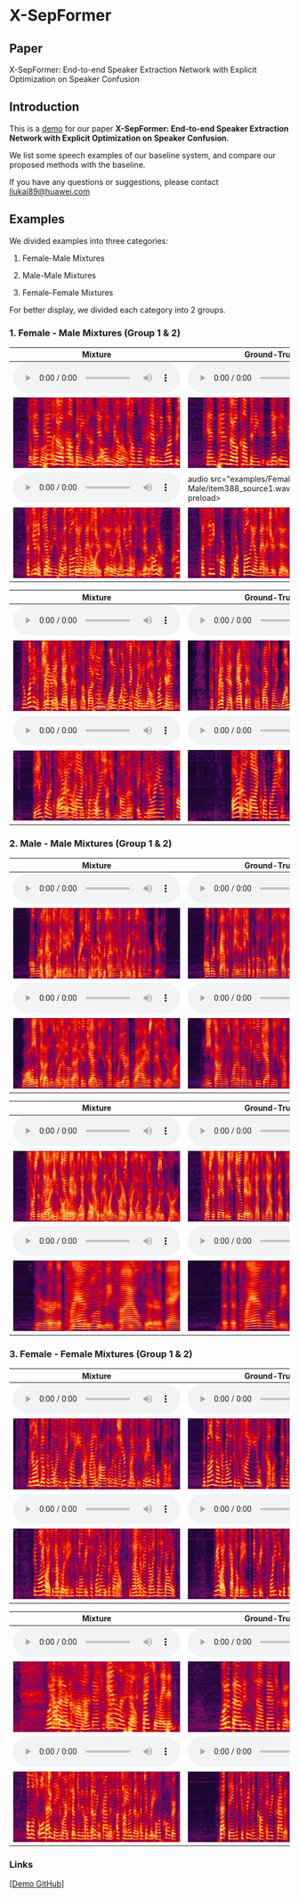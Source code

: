 # X-SepFormer

## Paper
X-SepFormer: End-to-end Speaker Extraction Network with Explicit Optimization on Speaker Confusion

## Introduction
This is a [demo](https://llearner.github.io/X-SepFormer.github.io/) for our paper **X-SepFormer: End-to-end Speaker Extraction Network with Explicit Optimization on Speaker Confusion**. 

We list some speech examples of our baseline system, and compare our proposed methods with the baseline.

If you have any questions or suggestions, please contact liukai89@huawei.com

## Examples
We divided examples into three categories: 

1. Female-Male Mixtures

2. Male-Male Mixtures

3. Female-Female Mixtures

For better display, we divided each category into 2 groups.

### 1. Female - Male Mixtures (Group 1 & 2)

| <center>Mixture</center> | <center>Ground-Truth</center> | <center>Baseline</center> | <center>X-SepFormer(S2)*</center> | <center>X-SepFormer(S3)*</center> | 
| :--- | :--- | :--- | :--- | :--- |
|<audio src="examples/Female-Male/item4792_mix.wav" controls preload></audio>|<audio src="examples/Female-Male/item4792_source1.wav" controls preload></audio>|<audio src="examples/Female-Male/baseline/item4792_source1hat.wav" controls preload></audio>|<audio src="examples/Female-Male/x-sepformer-s2/item4792_source1hat.wav" controls preload></audio>|<audio src="examples/Female-Male/x-sepformer-s3/item4792_source1hat.wav" controls preload></audio>|
|<img src="examples/Female-Male/item4792_mix.JPG"/>|<img src="examples/Female-Male/item4792_source1.JPG"/>|<img src="examples/Female-Male/baseline/item4792_source1hat.JPG"/>|<img src="examples/Female-Male/x-sepformer-s2/item4792_source1hat.JPG"/>|<img src="examples/Female-Male/x-sepformer-s3/item4792_source1hat.JPG"/>|
|<audio src="examples/Female-Male/item388_mix.wav" controls preload></audio>|audio src="examples/Female-Male/item388_source1.wav" controls preload></audio>|<audio src="examples/Female-Male/baseline/item388_source1hat.wav" controls preload></audio>|<audio src="examples/Female-Male/x-sepformer-s2/item388_source1hat.wav" controls preload></audio>|<audio src="examples/Female-Male/x-sepformer-s3/item388_source1hat.wav" controls preload></audio>|<
|<img src="examples/Female-Male/item388_mix.JPG"/>|<img src="examples/Female-Male/item388_source1.JPG"/>|<img src="examples/Female-Male/baseline/item388_source1hat.JPG"/>|<img src="examples/Female-Male/x-sepformer-s2/item388_source1hat.JPG"/>|<img src="examples/Female-Male/x-sepformer-s3/item388_source1hat.JPG"/>|

| <center>Mixture</center> | <center>Ground-Truth</center> | <center>Baseline</center> | <center>X-SepFormer(S2)*</center> | <center>X-SepFormer(S3)*</center> | 
| :--- | :--- | :--- | :--- | :--- |
|<audio src="examples/Female-Male/item3616_mix.wav" controls preload></audio>|<audio src="examples/Female-Male/item3616_source1.wav" controls preload></audio>|<audio src="examples/Female-Male/baseline/item3616_source1hat.wav" controls preload></audio>|<audio src="examples/Female-Male/x-sepformer-s2/item3616_source1hat.wav" controls preload></audio>|<audio src="examples/Female-Male/x-sepformer-s3/item3616_source1hat.wav" controls preload></audio>|
|<img src="examples/Female-Male/item3616_mix.JPG"/>|<img src="examples/Female-Male/item3616_source1.JPG"/>|<img src="examples/Female-Male/baseline/item3616_source1hat.JPG"/>|<img src="examples/Female-Male/x-sepformer-s2/item3616_source1hat.JPG"/>|<img src="examples/Female-Male/x-sepformer-s3/item3616_source1hat.JPG"/>|
|<audio src="examples/Female-Male/item298_mix.wav" controls preload></audio>|<audio src="examples/Female-Male/item298_source1.wav" controls preload></audio>|<audio src="examples/Female-Male/baseline/item298_source1hat.wav" controls preload></audio>|<audio src="examples/Female-Male/x-sepformer-s2/item298_source1hat.wav" controls preload></audio>|<audio src="examples/Female-Male/x-sepformer-s3/item298_source1hat.wav" controls preload></audio>|
|<img src="examples/Female-Male/item298_mix.JPG"/>|<img src="examples/Female-Male/item298_source1.JPG"/>|<img src="examples/Female-Male/baseline/item298_source1hat.JPG"/>|<img src="examples/Female-Male/x-sepformer-s2/item298_source1hat.JPG"/>|<img src="examples/Female-Male/x-sepformer-s3/item298_source1hat.JPG"/>|

### 2. Male - Male Mixtures (Group 1 & 2)

| <center>Mixture</center> | <center>Ground-Truth</center> | <center>Baseline</center> | <center>X-SepFormer(S2)*</center> | <center>X-SepFormer(S3)*</center> | 
| :--- | :--- | :--- | :--- | :--- |
|<audio src="examples/Male-Male/item2719_mix.wav" controls preload></audio>|<audio src="examples/Male-Male/item2719_source1.wav" controls preload></audio>|<audio src="examples/Male-Male/baseline/item2719_source1hat.wav" controls preload></audio>|<audio src="examples/Male-Male/x-sepformer-s2/item2719_source1hat.wav" controls preload></audio>|<audio src="examples/Male-Male/x-sepformer-s3/item2719_source1hat.wav" controls preload></audio>|
|<img src="examples/Male-Male/item2719_mix.JPG"/>|<img src="examples/Male-Male/item2719_source1.JPG"/>|<img src="examples/Male-Male/baseline/item2719_source1hat.JPG"/>|<img src="examples/Male-Male/x-sepformer-s2/item2719_source1hat.JPG"/>|<img src="examples/Male-Male/x-sepformer-s3/item2719_source1hat.JPG"/>|
|<audio src="examples/Male-Male/item4101_mix.wav" controls preload></audio>|<audio src="examples/Male-Male/item4101_source1.wav" controls preload></audio>|<audio src="examples/Male-Male/baseline/item4101_source1hat.wav" controls preload></audio>|<audio src="examples/Male-Male/x-sepformer-s2/item4101_source1hat.wav" controls preload></audio>|<audio src="examples/Male-Male/x-sepformer-s3/item4101_source1hat.wav" controls preload></audio>|
|<img src="examples/Male-Male/item4101_mix.JPG"/>|<img src="examples/Male-Male/item4101_source1.JPG"/>|<img src="examples/Male-Male/baseline/item4101_source1hat.JPG"/>|<img src="examples/Male-Male/x-sepformer-s2/item4101_source1hat.JPG"/>|<img src="examples/Male-Male/x-sepformer-s3/item4101_source1hat.JPG"/>|

| <center>Mixture</center> | <center>Ground-Truth</center> | <center>Baseline</center> | <center>X-SepFormer(S2)*</center> | <center>X-SepFormer(S3)*</center> | 
| :--- | :--- | :--- | :--- | :--- |
|<audio src="examples/Male-Male/item610_mix.wav" controls preload></audio>|<audio src="examples/Male-Male/item610_source1.wav" controls preload></audio>|<audio src="examples/Male-Male/baseline/item610_source1hat.wav" controls preload></audio>|<audio src="examples/Male-Male/x-sepformer-s2/item610_source1hat.wav" controls preload></audio>|<audio src="examples/Male-Male/x-sepformer-s3/item610_source1hat.wav" controls preload></audio>|
|<img src="examples/Male-Male/item610_mix.JPG"/>|<img src="examples/Male-Male/item610_source1.JPG"/>|<img src="examples/Male-Male/baseline/item610_source1hat.JPG"/>|<img src="examples/Male-Male/x-sepformer-s2/item610_source1hat.JPG"/>|<img src="examples/Male-Male/x-sepformer-s3/item610_source1hat.JPG"/>|
|<audio src="examples/Male-Male/item4332_mix.wav" controls preload></audio>|<audio src="examples/Male-Male/item4332_source1.wav" controls preload></audio>|<audio src="examples/Male-Male/baseline/item4332_source1hat.wav" controls preload></audio>|<audio src="examples/Male-Male/x-sepformer-s2/item4332_source1hat.wav" controls preload></audio>|<audio src="examples/Male-Male/x-sepformer-s3/item4332_source1hat.wav" controls preload></audio>|
|<img src="examples/Male-Male/item4332_mix.JPG"/>|<img src="examples/Male-Male/item4332_source1.JPG"/>|<img src="examples/Male-Male/baseline/item4332_source1hat.JPG"/>|<img src="examples/Male-Male/x-sepformer-s2/item4332_source1hat.JPG"/>|<img src="examples/Male-Male/x-sepformer-s3/item4332_source1hat.JPG"/>|

### 3. Female - Female Mixtures (Group 1 & 2)

| <center>Mixture</center> | <center>Ground-Truth</center> | <center>Baseline</center> | <center>X-SepFormer(S2)*</center> | <center>X-SepFormer(S3)*</center> | 
| :--- | :--- | :--- | :--- | :--- |
|<audio src="examples/Female-Female/item3573_mix.wav" controls preload></audio>|<audio src="examples/Female-Female/item3573_source1.wav" controls preload></audio>|<audio src="examples/Female-Female/baseline/item3573_source1hat.wav" controls preload></audio>|<audio src="examples/Female-Female/x-sepformer-s2/item3573_source1hat.wav" controls preload></audio>|<audio src="examples/Female-Female/x-sepformer-s3/item3573_source1hat.wav" controls preload></audio>|
|<img src="examples/Female-Female/item3573_mix.JPG"/>|<img src="examples/Female-Female/item3573_source1.JPG"/>|<img src="examples/Female-Female/baseline/item3573_source1hat.JPG"/>|<img src="examples/Female-Female/x-sepformer-s2/item3573_source1hat.JPG"/>|<img src="examples/Female-Female/x-sepformer-s3/item3573_source1hat.JPG"/>|
|<audio src="examples/Female-Female/item3979_mix.wav" controls preload></audio>|<audio src="examples/Female-Female/item3979_source1.wav" controls preload></audio>|<audio src="examples/Female-Female/baseline/item3979_source1hat.wav" controls preload></audio>|<audio src="examples/Female-Female/x-sepformer-s2/item3979_source1hat.wav" controls preload></audio>|<audio src="examples/Female-Female/x-sepformer-s3/item3979_source1hat.wav" controls preload></audio>|
|<img src="examples/Female-Female/item3979_mix.JPG"/>|<img src="examples/Female-Female/item3979_source1.JPG"/>|<img src="examples/Female-Female/baseline/item3979_source1hat.JPG"/>|<img src="examples/Female-Female/x-sepformer-s2/item3979_source1hat.JPG"/>|<img src="examples/Female-Female/x-sepformer-s3/item3979_source1hat.JPG"/>|

| <center>Mixture</center> | <center>Ground-Truth</center> | <center>Baseline</center> | <center>X-SepFormer(S2)*</center> | <center>X-SepFormer(S3)*</center> | 
| :--- | :--- | :--- | :--- | :--- |
|<audio src="examples/Female-Female/item1667_mix.wav" controls preload></audio>|<audio src="examples/Female-Female/item1667_source1.wav" controls preload></audio>|<audio src="examples/Female-Female/baseline/item1667_source1hat.wav" controls preload></audio>|<audio src="examples/Female-Female/x-sepformer-s2/item1667_source1hat.wav" controls preload></audio>|<audio src="examples/Female-Female/x-sepformer-s3/item1667_source1hat.wav" controls preload></audio>|
|<img src="examples/Female-Female/item1667_mix.JPG"/>|<img src="examples/Female-Female/item1667_source1.JPG"/>|<img src="examples/Female-Female/baseline/item1667_source1hat.JPG"/>|<img src="examples/Female-Female/x-sepformer-s2/item1667_source1hat.JPG"/>|<img src="examples/Female-Female/x-sepformer-s3/item1667_source1hat.JPG"/>|
|<audio src="examples/Female-Female/item1117_mix.wav" controls preload></audio>|<audio src="examples/Female-Female/item1117_source1.wav" controls preload></audio>|<audio src="examples/Female-Female/baseline/item1117_source1hat.wav" controls preload></audio>|<audio src="examples/Female-Female/x-sepformer-s2/item1117_source1hat.wav" controls preload></audio>|<audio src="examples/Female-Female/x-sepformer-s3/item1117_source1hat.wav" controls preload></audio>|
|<img src="examples/Female-Female/item1117_mix.JPG"/>|<img src="examples/Female-Female/item1117_source1.JPG"/>|<img src="examples/Female-Female/baseline/item1117_source1hat.JPG"/>|<img src="examples/Female-Female/x-sepformer-s2/item1117_source1hat.JPG"/>|<img src="examples/Female-Female/x-sepformer-s3/item1117_source1hat.JPG"/>|

### Links

[[Demo GitHub](https://llearner.github.io/X-SepFormer.github.io/)]
